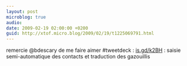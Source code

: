 ```yaml
---
layout: post
microblog: true
audio: 
date: 2009-02-19 02:00:00 +0200
guid: http://xtof.micro.blog/2009/02/19/t1225069791.html
---
```

remercie @bdescary de me faire aimer #tweetdeck :  [is.gd/k2BH](http://is.gd/k2BH) : saisie semi-automatique des contacts et traduction des gazouillis
